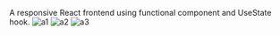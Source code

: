 A responsive React frontend using functional component and UseState hook.
![a1](https://user-images.githubusercontent.com/11869763/125453221-83570d45-3525-4f1b-991c-57036789587b.PNG)
![a2](https://user-images.githubusercontent.com/11869763/125453241-19c303c4-22bd-4d4f-bc8c-b07fc27665b0.PNG)
![a3](https://user-images.githubusercontent.com/11869763/125453118-79eb9855-4d74-4f3c-a52a-79600e9cf748.PNG)
